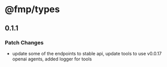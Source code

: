 # @fmp/types

## 0.1.1

### Patch Changes

- update some of the endpoints to stable api, update tools to use v0.0.17 openai agents, added logger for tools
